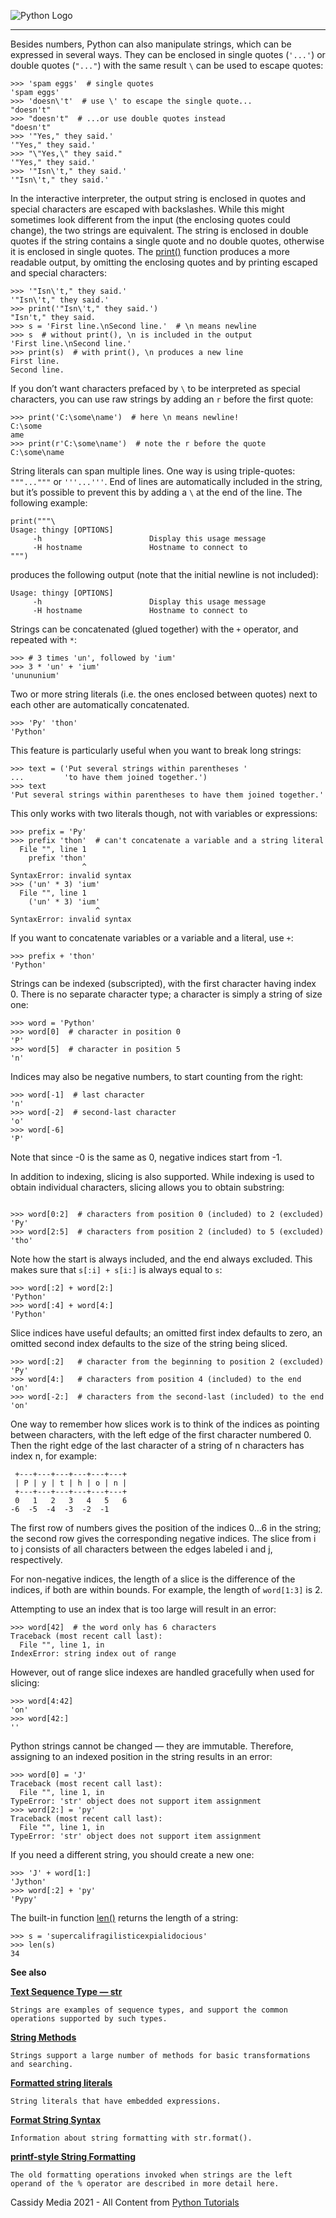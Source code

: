 
![Python Logo](./assets/python-logo.png)
___
Besides numbers, Python can also manipulate strings, which can be expressed in several ways. They can be enclosed in single quotes (`'...'`) or double quotes (`"..."`) with the same result `\` can be used to escape quotes:

<pre><code class="python">&gt;&gt;&gt; 'spam eggs'  # single quotes
'spam eggs'
>>> 'doesn\'t'  # use \' to escape the single quote...
"doesn't"
>>> "doesn't"  # ...or use double quotes instead
"doesn't"
>>> '"Yes," they said.'
'"Yes," they said.'
>>> "\"Yes,\" they said."
'"Yes," they said.'
>>> '"Isn\'t," they said.'
'"Isn\'t," they said.'
</code></pre>

In the interactive interpreter, the output string is enclosed in quotes and special characters are escaped with backslashes. While this might sometimes look different from the input (the enclosing quotes could change), the two strings are equivalent. The string is enclosed in double quotes if the string contains a single quote and no double quotes, otherwise it is enclosed in single quotes. The [print()](https://docs.python.org/3.8/library/functions.html#print) function produces a more readable output, by omitting the enclosing quotes and by printing escaped and special characters:

<pre><code class="python">>>> '"Isn\'t," they said.'
'"Isn\'t," they said.'
>>> print('"Isn\'t," they said.')
"Isn't," they said.
>>> s = 'First line.\nSecond line.'  # \n means newline
>>> s  # without print(), \n is included in the output
'First line.\nSecond line.'
>>> print(s)  # with print(), \n produces a new line
First line.
Second line.
</code></pre>

If you don’t want characters prefaced by `\` to be interpreted as special characters, you can use raw strings by adding an `r` before the first quote:

<pre><code class="python">>>> print('C:\some\name')  # here \n means newline!
C:\some
ame
>>> print(r'C:\some\name')  # note the r before the quote
C:\some\name
</code></pre>

String literals can span multiple lines. One way is using triple-quotes: `"""..."""` or `'''...'''`. End of lines are automatically included in the string, but it’s possible to prevent this by adding a `\` at the end of the line. The following example:

<pre><code class="python">print("""\
Usage: thingy [OPTIONS]
     -h                        Display this usage message
     -H hostname               Hostname to connect to
""")
</code></pre>

produces the following output (note that the initial newline is not included):

<pre><code class="python">Usage: thingy [OPTIONS]
     -h                        Display this usage message
     -H hostname               Hostname to connect to
</code></pre>

Strings can be concatenated (glued together) with the `+` operator, and repeated with `*`:

<pre><code class="python">>>> # 3 times 'un', followed by 'ium'
>>> 3 * 'un' + 'ium'
'unununium'
</code></pre>

Two or more string literals (i.e. the ones enclosed between quotes) next to each other are automatically concatenated.

<pre><code class="python">>>> 'Py' 'thon'
'Python'
</code></pre>

This feature is particularly useful when you want to break long strings:

<pre><code class="Python">>>> text = ('Put several strings within parentheses '
...         'to have them joined together.')
>>> text
'Put several strings within parentheses to have them joined together.'
</code></pre>

This only works with two literals though, not with variables or expressions:

<pre><code class="python">>>> prefix = 'Py'
>>> prefix 'thon'  # can't concatenate a variable and a string literal
  File "<stdin>", line 1
    prefix 'thon'
                ^
SyntaxError: invalid syntax
>>> ('un' * 3) 'ium'
  File "<stdin>", line 1
    ('un' * 3) 'ium'
                   ^
SyntaxError: invalid syntax
</code></pre>

If you want to concatenate variables or a variable and a literal, use `+`:

<pre><code class="python">>>> prefix + 'thon'
'Python'
</code></pre>

Strings can be indexed (subscripted), with the first character having index 0. There is no separate character type; a character is simply a string of size one:

<pre><code class="python">>>> word = 'Python'
>>> word[0]  # character in position 0
'P'
>>> word[5]  # character in position 5
'n'
</code></pre>

Indices may also be negative numbers, to start counting from the right:

<pre><code class="python">>>> word[-1]  # last character
'n'
>>> word[-2]  # second-last character
'o'
>>> word[-6]
'P'
</code></pre>

Note that since -0 is the same as 0, negative indices start from -1.

In addition to indexing, slicing is also supported. While indexing is used to obtain individual characters, slicing allows you to obtain substring:

<pre><code class="python">
>>> word[0:2]  # characters from position 0 (included) to 2 (excluded)
'Py'
>>> word[2:5]  # characters from position 2 (included) to 5 (excluded)
'tho'
</code></pre>

Note how the start is always included, and the end always excluded. This makes sure that `s[:i] + s[i:]` is always equal to `s`:

<pre><code class="python">>>> word[:2] + word[2:]
'Python'
>>> word[:4] + word[4:]
'Python'
</code></pre>

Slice indices have useful defaults; an omitted first index defaults to zero, an omitted second index defaults to the size of the string being sliced.

<pre><code class="python">>>> word[:2]   # character from the beginning to position 2 (excluded)
'Py'
>>> word[4:]   # characters from position 4 (included) to the end
'on'
>>> word[-2:]  # characters from the second-last (included) to the end
'on'
</code></pre>

One way to remember how slices work is to think of the indices as pointing between characters, with the left edge of the first character numbered 0. Then the right edge of the last character of a string of n characters has index n, for example:

<pre><code class="python"> +---+---+---+---+---+---+
 | P | y | t | h | o | n |
 +---+---+---+---+---+---+
 0   1   2   3   4   5   6
-6  -5  -4  -3  -2  -1
</code></pre>

The first row of numbers gives the position of the indices 0…6 in the string; the second row gives the corresponding negative indices. The slice from i to j consists of all characters between the edges labeled i and j, respectively.

For non-negative indices, the length of a slice is the difference of the indices, if both are within bounds. For example, the length of `word[1:3]` is 2.

Attempting to use an index that is too large will result in an error:

<pre><code class="python">>>> word[42]  # the word only has 6 characters
Traceback (most recent call last):
  File "<stdin>", line 1, in <module>
IndexError: string index out of range
</code></pre>

However, out of range slice indexes are handled gracefully when used for slicing:

<pre><code class="python">>>> word[4:42]
'on'
>>> word[42:]
''
</code></pre>

Python strings cannot be changed — they are immutable. Therefore, assigning to an indexed position in the string results in an error:

<pre><code class="python">>>> word[0] = 'J'
Traceback (most recent call last):
  File "<stdin>", line 1, in <module>
TypeError: 'str' object does not support item assignment
>>> word[2:] = 'py'
Traceback (most recent call last):
  File "<stdin>", line 1, in <module>
TypeError: 'str' object does not support item assignment
</code></pre>

If you need a different string, you should create a new one:

<pre><code class="python">>>> 'J' + word[1:]
'Jython'
>>> word[:2] + 'py'
'Pypy'
</code></pre>

The built-in function [len()](https://docs.python.org/3.8/library/functions.html#len) returns the length of a string:

<pre><code class="python">>>> s = 'supercalifragilisticexpialidocious'
>>> len(s)
34
</code></pre>



__See also__

**[Text Sequence Type — str](https://docs.python.org/3.8/library/stdtypes.html#textseq)**

    Strings are examples of sequence types, and support the common operations supported by such types.
**[String Methods](https://docs.python.org/3.8/library/stdtypes.html#string-methods)**

    Strings support a large number of methods for basic transformations and searching.
**[Formatted string literals](https://docs.python.org/3.8/reference/lexical_analysis.html#f-strings)**

    String literals that have embedded expressions.
**[Format String Syntax](https://docs.python.org/3.8/library/string.html#formatstrings)**

    Information about string formatting with str.format().
**[printf-style String Formatting](https://docs.python.org/3.8/library/stdtypes.html#old-string-formatting)**

    The old formatting operations invoked when strings are the left operand of the % operator are described in more detail here.




Cassidy Media 2021 - All Content from [Python Tutorials](https://docs.python.org/3/tutorial/index.html)